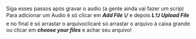 Siga esses passos após gravar o audio (a gente ainda vai fazer um scrip)
Para adicionar um Audio é só clicar em ***Add File \\/*** e depois ***L🡑⅃  Upload File***
e no final é só arrastar o arquivoclicaré só arrastar o arquivo á caixa
grande ou clicar em ***choose your files*** e achar seu arquivo!

